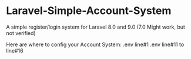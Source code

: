 # Laravel-Simple-Account-System
A simple register/login system for Laravel 8.0 and 9.0 (7.0 Might work, but not verified)

Here are where to config your Account System:
.env line#1
.env line#11 to line#16

